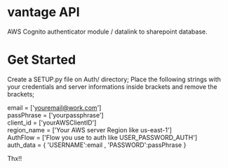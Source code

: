 
# vantage API 
  AWS Cognito authenticator module / datalink to sharepoint database. <h2>
  # Get Started 

Create a SETUP.py file on Auth/ directory; 
Place the following strings with your credentials and server informations inside brackets and remove the brackets;


email = ['youremail@work.com'] <br>
passPhrase = ['yourpassphrase']<br>
client_id = ['yourAWSClientID']<br>
region_name = ['Your AWS server Region like us-east-1']<br>
AuthFlow = ['Flow you use to auth like USER_PASSWORD_AUTH']<br>
auth_data = { 'USERNAME':email , 'PASSWORD':passPhrase }

Thx!! 

